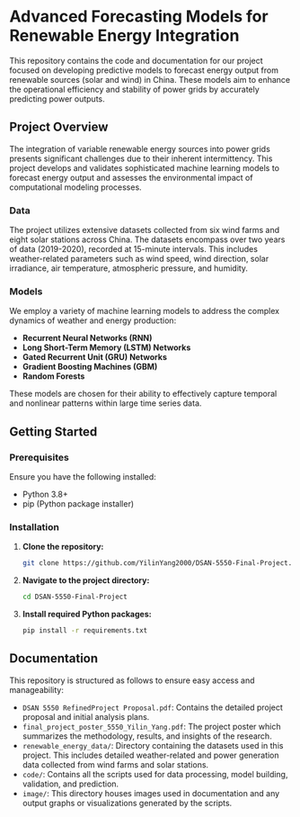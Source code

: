 # Advanced Forecasting Models for Renewable Energy Integration

This repository contains the code and documentation for our project focused on developing predictive models to forecast energy output from renewable sources (solar and wind) in China. These models aim to enhance the operational efficiency and stability of power grids by accurately predicting power outputs.

## Project Overview

The integration of variable renewable energy sources into power grids presents significant challenges due to their inherent intermittency. This project develops and validates sophisticated machine learning models to forecast energy output and assesses the environmental impact of computational modeling processes.

### Data

The project utilizes extensive datasets collected from six wind farms and eight solar stations across China. The datasets encompass over two years of data (2019-2020), recorded at 15-minute intervals. This includes weather-related parameters such as wind speed, wind direction, solar irradiance, air temperature, atmospheric pressure, and humidity.

### Models

We employ a variety of machine learning models to address the complex dynamics of weather and energy production:
- **Recurrent Neural Networks (RNN)**
- **Long Short-Term Memory (LSTM) Networks**
- **Gated Recurrent Unit (GRU) Networks**
- **Gradient Boosting Machines (GBM)**
- **Random Forests**

These models are chosen for their ability to effectively capture temporal and nonlinear patterns within large time series data.

## Getting Started

### Prerequisites

Ensure you have the following installed:
- Python 3.8+
- pip (Python package installer)

### Installation

1. **Clone the repository:**
   ```bash
   git clone https://github.com/YilinYang2000/DSAN-5550-Final-Project.git
   ```

2. **Navigate to the project directory:**
   ```bash
   cd DSAN-5550-Final-Project
   ```

3. **Install required Python packages:**
   ```bash
   pip install -r requirements.txt
   ```



## Documentation

This repository is structured as follows to ensure easy access and manageability:

- `DSAN 5550 RefinedProject Proposal.pdf`: Contains the detailed project proposal and initial analysis plans.
- `final_project_poster_5550_Yilin_Yang.pdf`: The project poster which summarizes the methodology, results, and insights of the research.
- `renewable_energy_data/`: Directory containing the datasets used in this project. This includes detailed weather-related and power generation data collected from wind farms and solar stations.
- `code/`: Contains all the scripts used for data processing, model building, validation, and prediction.
- `image/`: This directory houses images used in documentation and any output graphs or visualizations generated by the scripts.



